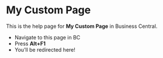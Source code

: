 # My Custom Page

This is the help page for **My Custom Page** in Business Central.

- Navigate to this page in BC
- Press **Alt+F1**
- You’ll be redirected here!
